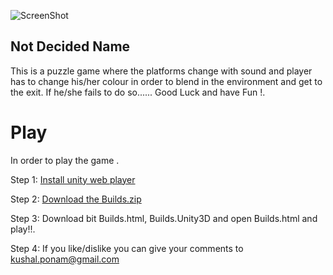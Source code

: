 ![ScreenShot](https://raw.github.com/kushalponam/game-off-2013/master/ScreenShots/Change.png)

## Not Decided Name

This is a puzzle game where the platforms change with sound and player has to change his/her colour in order to blend in the environment and get to the exit. If he/she fails to do so...... Good Luck and have Fun !.

# Play 

In order to play the game .

Step 1: [Install unity web player](http://unity3d.com/webplayer)

Step 2: [Download the Builds.zip](https://github.com/kushalponam/game-off-2013/tree/master/Builds)

Step 3: Download bit Builds.html, Builds.Unity3D and open Builds.html and play!!.

Step 4: If you like/dislike you can give your comments to kushal.ponam@gmail.com